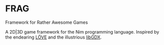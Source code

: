 # FRAG

Framework for Rather Awesome Games

A 2D|3D game framework for the Nim programming language.
Inspired by the endearing [LÖVE](https://love2d.org/) and the illustrious [libGDX](https://libgdx.badlogicgames.com/).
